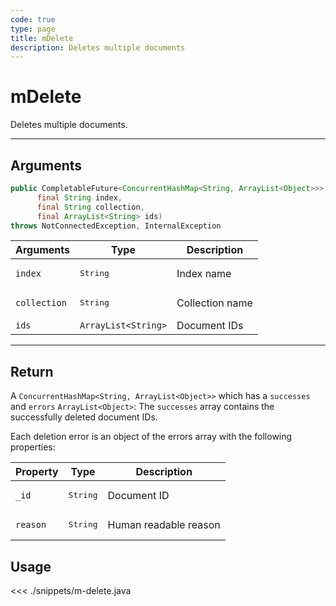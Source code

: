 ```yaml
---
code: true
type: page
title: mDelete
description: Deletes multiple documents
---
```


# mDelete

Deletes multiple documents.

---

## Arguments 

```java
public CompletableFuture<ConcurrentHashMap<String, ArrayList<Object>>> mDelete(
      final String index,
      final String collection,
      final ArrayList<String> ids)
throws NotConnectedException, InternalException

```

| Arguments          | Type                                                    | Description                       |
| ------------------ | ------------------------------------------------------- | --------------------------------- |
| `index`            | <pre>String</pre>                                       | Index name                        |
| `collection`       | <pre>String</pre>                                       | Collection name                   |
| `ids`              | `ArrayList<String>`                            | Document IDs                      |
---

## Return

A `ConcurrentHashMap<String, ArrayList<Object>>` which has a `successes` and `errors` `ArrayList<Object>`:
The `successes` array contains the successfully deleted document IDs.

Each deletion error is an object of the errors array with the following properties:

| Property     | Type                                         | Description                      |
|------------- |--------------------------------------------- |--------------------------------- |
| `_id`        | <pre>String</pre>                            | Document ID                      |
| `reason`     | <pre>String</pre>                            | Human readable reason            |

## Usage

<<< ./snippets/m-delete.java